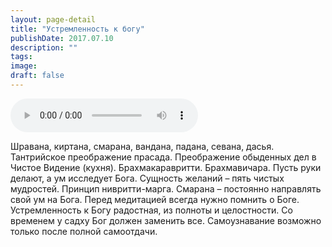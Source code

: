 ```yaml
---
layout: page-detail
title: "Устремленность к богу"
publishDate: 2017.07.10
description: ""
tags:
image:
draft: false
---
```


<audio title="2017.07.10 - Устремленность к богу.mp3" src="https://filer-api.advayta.org/v1.0/public/files/73544" controls=""></audio>

 Шравана, киртана, смарана, вандана, падана, севана, дасья. Тантрийское преображение прасада. Преображение обыденных дел в Чистое Видение (кухня). Брахмакаравритти. Брахмавичара. Пусть руки делают, а ум исследует Бога. Сущность желаний – пять чистых мудростей. Принцип нивритти-марга. Смарана – постоянно направлять свой ум на Бога. Перед медитацией всегда нужно помнить о Боге. Устремленность к Богу радостная, из полноты и целостности. Со временем у садху Бог должен заменить все. Самоузнавание возможно только после полной самоотдачи. 

  
